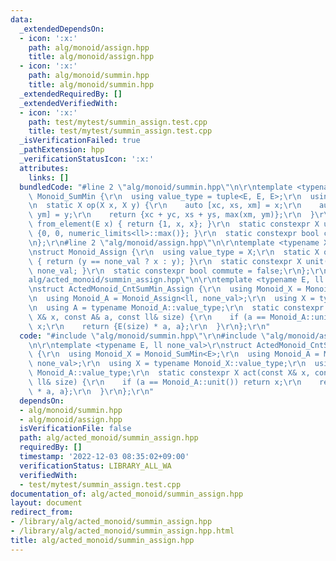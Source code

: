 ```yaml
---
data:
  _extendedDependsOn:
  - icon: ':x:'
    path: alg/monoid/assign.hpp
    title: alg/monoid/assign.hpp
  - icon: ':x:'
    path: alg/monoid/summin.hpp
    title: alg/monoid/summin.hpp
  _extendedRequiredBy: []
  _extendedVerifiedWith:
  - icon: ':x:'
    path: test/mytest/summin_assign.test.cpp
    title: test/mytest/summin_assign.test.cpp
  _isVerificationFailed: true
  _pathExtension: hpp
  _verificationStatusIcon: ':x:'
  attributes:
    links: []
  bundledCode: "#line 2 \"alg/monoid/summin.hpp\"\n\r\ntemplate <typename E>\r\nstruct\
    \ Monoid_SumMin {\r\n  using value_type = tuple<E, E, E>;\r\n  using X = value_type;\r\
    \n  static X op(X x, X y) {\r\n    auto [xc, xs, xm] = x;\r\n    auto [yc, ys,\
    \ ym] = y;\r\n    return {xc + yc, xs + ys, max(xm, ym)};\r\n  }\r\n  static X\
    \ from_element(E x) { return {1, x, x}; }\r\n  static constexpr X unit() { return\
    \ {0, 0, numeric_limits<ll>::max()}; }\r\n  static constexpr bool commute = true;\r\
    \n};\r\n#line 2 \"alg/monoid/assign.hpp\"\n\r\ntemplate <typename X, X none_val>\r\
    \nstruct Monoid_Assign {\r\n  using value_type = X;\r\n  static X op(X x, X y)\
    \ { return (y == none_val ? x : y); }\r\n  static constexpr X unit() { return\
    \ none_val; }\r\n  static constexpr bool commute = false;\r\n};\r\n#line 3 \"\
    alg/acted_monoid/summin_assign.hpp\"\n\r\ntemplate <typename E, ll none_val>\r\
    \nstruct ActedMonoid_CntSumMin_Assign {\r\n  using Monoid_X = Monoid_SumMin<E>;\r\
    \n  using Monoid_A = Monoid_Assign<ll, none_val>;\r\n  using X = typename Monoid_X::value_type;\r\
    \n  using A = typename Monoid_A::value_type;\r\n  static constexpr X act(const\
    \ X& x, const A& a, const ll& size) {\r\n    if (a == Monoid_A::unit()) return\
    \ x;\r\n    return {E(size) * a, a};\r\n  }\r\n};\r\n"
  code: "#include \"alg/monoid/summin.hpp\"\r\n#include \"alg/monoid/assign.hpp\"\r\
    \n\r\ntemplate <typename E, ll none_val>\r\nstruct ActedMonoid_CntSumMin_Assign\
    \ {\r\n  using Monoid_X = Monoid_SumMin<E>;\r\n  using Monoid_A = Monoid_Assign<ll,\
    \ none_val>;\r\n  using X = typename Monoid_X::value_type;\r\n  using A = typename\
    \ Monoid_A::value_type;\r\n  static constexpr X act(const X& x, const A& a, const\
    \ ll& size) {\r\n    if (a == Monoid_A::unit()) return x;\r\n    return {E(size)\
    \ * a, a};\r\n  }\r\n};\r\n"
  dependsOn:
  - alg/monoid/summin.hpp
  - alg/monoid/assign.hpp
  isVerificationFile: false
  path: alg/acted_monoid/summin_assign.hpp
  requiredBy: []
  timestamp: '2022-12-03 08:35:02+09:00'
  verificationStatus: LIBRARY_ALL_WA
  verifiedWith:
  - test/mytest/summin_assign.test.cpp
documentation_of: alg/acted_monoid/summin_assign.hpp
layout: document
redirect_from:
- /library/alg/acted_monoid/summin_assign.hpp
- /library/alg/acted_monoid/summin_assign.hpp.html
title: alg/acted_monoid/summin_assign.hpp
---
```

